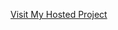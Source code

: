 
[Visit My Hosted Project]([https://yourproject.com](https://instagram-reel-downloder.onrender.com))



 
